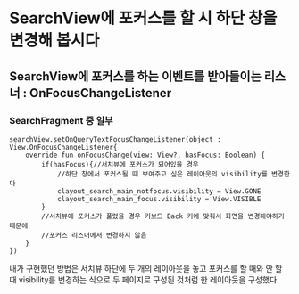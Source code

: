 # SearchView에 포커스를 할 시 하단 창을 변경해 봅시다

## SearchView에 포커스를 하는 이벤트를 받아들이는 리스너 : OnFocusChangeListener
### SearchFragment 중 일부
```
searchView.setOnQueryTextFocusChangeListener(object : View.OnFocusChangeListener{
    override fun onFocusChange(view: View?, hasFocus: Boolean) {
        if(hasFocus){//서치뷰에 포커스가 되어있을 경우
            //하단 창에서 포커스될 때 보여주고 싶은 레이아웃의 visibility를 변경한다
            clayout_search_main_notfocus.visibility = View.GONE
            clayout_search_main_focus.visibility = View.VISIBLE
        }
        //서치뷰에 포커스가 풀렸을 경우 키보드 Back 키에 맞춰서 화면을 변경해야하기 때문에
        //포커스 리스너에서 변경하지 않음
    }
})
```

내가 구현했던 방법은 서치뷰 하단에 두 개의 레이아웃을 놓고 포커스를 할 때와 안 할 때 visibility를 변경하는 식으로 두 페이지로 구성된 것처럼
한 레이아웃을 구성했다.
